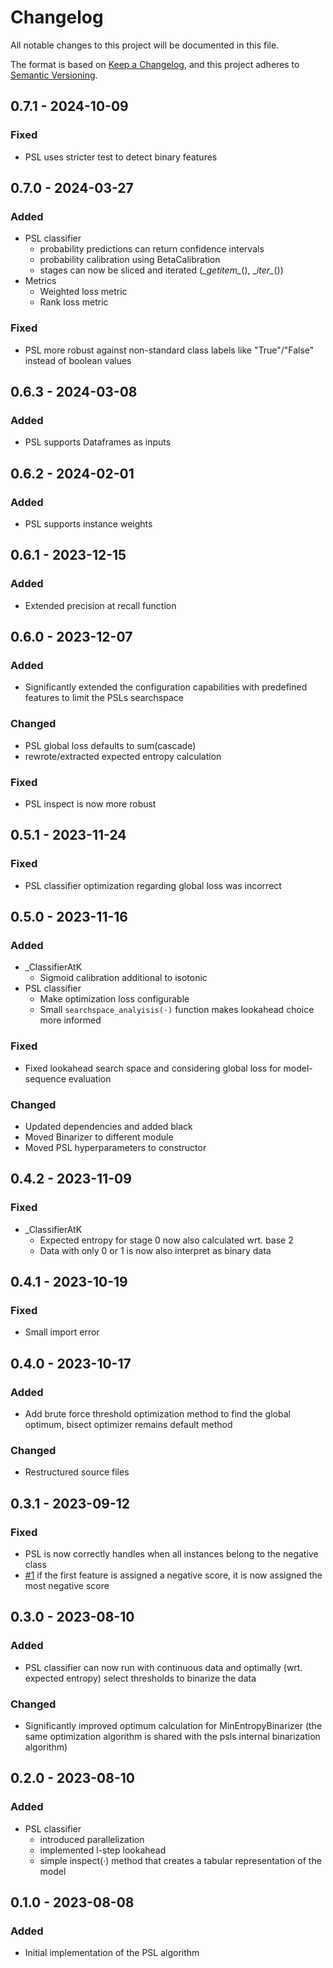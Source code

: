 # Changelog

All notable changes to this project will be documented in this file.

The format is based on [Keep a Changelog](https://keepachangelog.com/en/1.1.0/),
and this project adheres to [Semantic Versioning](https://semver.org/spec/v2.0.0.html).



## 0.7.1 - 2024-10-09

### Fixed

- PSL uses stricter test to detect binary features


## 0.7.0 - 2024-03-27

### Added

- PSL classifier
    - probability predictions can return confidence intervals
    - probability calibration using BetaCalibration
    - stages can now be sliced and iterated (\__getitem\__(), \__iter\__())
- Metrics
    - Weighted loss metric
    - Rank loss metric

### Fixed

- PSL more robust against non-standard class labels like "True"/"False" instead of boolean values

## 0.6.3 - 2024-03-08

### Added

- PSL supports Dataframes as inputs

## 0.6.2 - 2024-02-01

### Added

- PSL supports instance weights

## 0.6.1 - 2023-12-15

### Added

- Extended precision at recall function

## 0.6.0 - 2023-12-07

### Added

- Significantly extended the configuration capabilities with predefined features to limit the PSLs searchspace

### Changed

- PSL global loss defaults to sum(cascade)
- rewrote/extracted expected entropy calculation

### Fixed

- PSL inspect is now more robust

## 0.5.1 - 2023-11-24

### Fixed

- PSL classifier optimization regarding global loss was incorrect

## 0.5.0 - 2023-11-16

### Added

- _ClassifierAtK
    - Sigmoid calibration additional to isotonic
- PSL classifier
    - Make optimization loss configurable
    - Small `searchspace_analyisis(·)` function makes lookahead choice more informed

### Fixed

- Fixed lookahead search space and considering global loss for model-sequence evaluation

### Changed

- Updated dependencies and added black
- Moved Binarizer to different module
- Moved PSL hyperparameters to constructor

## 0.4.2 - 2023-11-09

### Fixed

- _ClassifierAtK
    - Expected entropy for stage 0 now also calculated wrt. base 2
    - Data with only 0 or 1 is now also interpret as binary data

## 0.4.1 - 2023-10-19

### Fixed

- Small import error

## 0.4.0 - 2023-10-17

### Added

- Add brute force threshold optimization method to find the global optimum, bisect optimizer remains default method

### Changed

- Restructured source files

## 0.3.1 - 2023-09-12

### Fixed

- PSL is now correctly handles when all instances belong to the negative class
- [#1](../../issues/1) if the first feature is assigned a negative score, it is now assigned the most negative score

## 0.3.0 - 2023-08-10

### Added

- PSL classifier can now run with continuous data and optimally (wrt. expected entropy) select thresholds to binarize
  the data

### Changed

- Significantly improved optimum calculation for MinEntropyBinarizer (the same optimization algorithm is shared with the
  psls internal binarization algorithm)

## 0.2.0 - 2023-08-10

### Added

- PSL classifier
    - introduced parallelization
    - implemented l-step lookahead
    - simple inspect(·) method that creates a tabular representation of the model

## 0.1.0 - 2023-08-08

### Added

- Initial implementation of the PSL algorithm
